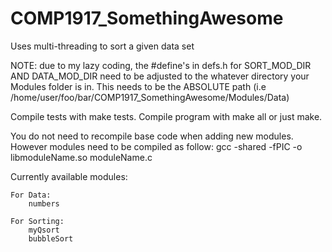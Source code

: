 # COMP1917_SomethingAwesome
Uses multi-threading to sort a given data set

NOTE:   due to my lazy coding, the #define's in defs.h for
        SORT_MOD_DIR AND DATA_MOD_DIR need to be adjusted to the whatever directory
        your Modules folder is in.  This needs to be the ABSOLUTE path (i.e /home/user/foo/bar/COMP1917_SomethingAwesome/Modules/Data)

Compile tests with make tests.
Compile program with make all or just make.

You do not need to recompile base code when adding new modules.
However modules need to be compiled as follow:
gcc -shared -fPIC -o libmoduleName.so moduleName.c

Currently available modules:
    
    For Data:
        numbers

    For Sorting:
        myQsort
        bubbleSort
